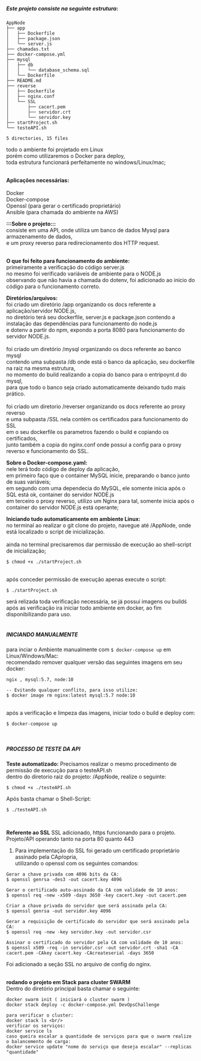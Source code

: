 ##### Este projeto consiste na seguinte estrutura:

```
AppNode
├── app
│   ├── Dockerfile
│   ├── package.json
│   └── server.js
├── chamadas.txt
├── docker-compose.yml
├── mysql
│   ├── db
│   │   └── database_schema.sql
│   └── Dockerfile
├── README.md
├── reverse
│   ├── Dockerfile
│   ├── nginx.conf
│   └── SSL
│       ├── cacert.pem
│       ├── servidor.crt
│       └── servidor.key
├── startProject.sh
└── testeAPI.sh

5 directories, 15 files

```

todo o ambiente foi projetado em Linux<br/>
porém como utilizaremos o Docker para deploy,<br/>
toda estrutura funcionará perfeitamente no windows/Linux/mac;<br/>
<br/>

**Aplicações necessárias:**<br/>
<br/>
Docker<br/>
Docker-compose<br/>
Openssl (para gerar o certificado proprietário)<br/>
Ansible (para chamada do ambiente na AWS)<br/>

**:::Sobre o projeto:::**<br/>
consiste em uma API, onde utiliza um banco de dados Mysql para armazenamento de dados,<br/>
e um proxy reverso para redirecionamento dos HTTP request.<br/>
<br/>

**O que foi feito para funcionamento do ambiente:**<br/>
primeiramente a verificação do código server.js<br/>
no mesmo foi verificado variáveis de ambiente para o NODE.js<br/>
observando que não havia a chamada do dotenv,
foi adicionado ao inicio do código para o funcionamento correto.<br/>

**Diretórios/arquivos:**<br/>
foi criado um diretório /app organizando os docs referente a aplicação/servidor NODE.js,<br/>
no diretório terá seu dockerfile, server.js e package.json contendo a instalação das dependências para funcionamento do node.js<br />
e dotenv a partir do npm, expondo a porta 8080 para funcionamento do servidor NODE.js.<br/>
<br/>
foi criado um diretório /mysql organizando os docs referente ao banco mysql<br/>
contendo uma subpasta /db onde está o banco da aplicação, seu dockerfile na raiz na mesma estrutura,<br/>
no momento do build realizando a copia do banco para o entripoynt.d do mysql,<br/>
para que todo o banco seja criado automaticamente deixando tudo mais prático.<br/>
<br/>
foi criado um diretorio /reverser organizando os docs referente ao proxy reverso<br/>
e uma subpasta /SSL nela contém os certificados para funcionamento do SSL<br/>
em o seu dockerfile os parametros fazendo o build e copiando os certificados,<br/>
junto também a copia do nginx.conf onde possui a config para o proxy reverso e funcionamento do SSL. <br/>

**Sobre o Docker-compose.yaml:**<br/>
nele terá todo código de deploy da aplicação,<br/>
em primeiro faço que o container MySQL inicie, preparando o banco junto de suas variáveis;<br/>
em segundo com uma dependecia do MySQL, ele somente inicia após o SQL está ok, container do servidor NODE.js<br/>
em terceiro o proxy reverso, utilizo um Nginx para tal, somente inicia após o container do servidor NODE.js está operante;</br>

**Iniciando tudo automaticamente em ambiente Linux:**<br/>
no terminal ao realizar o git clone do projeto,
navegue até /AppNode, onde está localizado o script de inicialização.<br/>
<br/>
ainda no terminal precisaremos dar permissão de execução ao shell-script de inicialização;<br/>

```
$ chmod +x ./startProject.sh

```
<br/>
após conceder permissão de execução apenas execute o script:<br/>

```
$ ./startProject.sh
```
será relizada toda verificação necessária, se já possui imagens ou buildś<br/>
após as verificação ira iniciar todo ambiente em docker, ao fim disponibilizando para uso.<br/>
<br/>

##### INICIANDO MANUALMENTE 
para inciar o Ambiente manualmente com ``` $ docker-compose up ``` em Linux/Windows/Mac:<br />
recomendado remover qualquer versão das seguintes imagens em seu docker:<br/>
```
ngix , mysql:5.7, node:10

-- Evitando qualquer conflito, para isso utilize:
$ docker image rm nginx:latest mysql:5.7 node:10
```
<br />
após a verificação e limpeza das imagens, iniciar todo o build e deploy com:

```
$ docker-compose up 

```
<br />

##### PROCESSO DE TESTE DA API 

**Teste automatizado:** 
Precisamos realizar o mesmo procedimento de permissão de execução para o testeAPI.sh
<br/>
dentro do diretorio raiz do projeto: /AppNode, realize o seguinte:

```
$ chmod +x ./testeAPI.sh
```

Após basta chamar o Shell-Script:
```
$ ./testeAPI.sh
```
<br />

**Referente ao SSL**
SSL adicionado, https funcionando para o projeto. <br/>
Projeto/API operando tanto na porta 80 quanto 443 <br/>

1) Para implementação do SSL foi gerado um certificado proprietário assinado pela CApŕopria, <br/>
utilizando o openssl com os seguintes comandos:
```
Gerar a chave privada com 4096 bits da CA:
$ openssl genrsa -des3 -out cacert.key 4096

Gerar o certificado auto-assinado da CA com validade de 10 anos:
$ openssl req -new -x509 -days 3650 -key cacert.key -out cacert.pem 

Criar a chave privada do servidor que será assinado pela CA:
$ openssl genrsa -out servidor.key 4096

Gerar a requisição de certificado do servidor que será assinado pela CA:
$ openssl req -new -key servidor.key -out servidor.csr

Assinar o certificado do servidor pela CA com validade de 10 anos:
$ openssl x509 -req -in servidor.csr -out servidor.crt -sha1 -CA cacert.pem -CAkey cacert.key -CAcreateserial -days 3650

```
Foi adicionado a seção SSL no arquivo de config do nginx.<br/><br/>

**rodando o projeto em Stack para cluster SWARM**<br/>
Dentro do diretório principal basta chamar o seguinte:<br/>

```
docker swarm init ( iniciará o cluster swarm )
docker stack deploy -c docker-compose.yml DevOpsChallenge

para verificar o cluster:
docker stack ls <br/>
verificar os serviços:
docker service ls
caso queira escalar a quantidade de serviços para que o swarm realize o balancemento de carga:
docker service update "nome do serviço que deseja escalar" --replicas "quantidade" 
```


